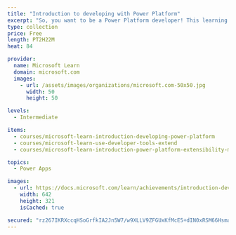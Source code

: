 ```yaml
---
title: "Introduction to developing with Power Platform"
excerpt: "So, you want to be a Power Platform developer! This learning path is the first step in learning about the platform, tools, and the ecosystem of Power Platform."
type: collection
price: Free
length: PT2H22M
heat: 84

provider:
  name: Microsoft Learn
  domain: microsoft.com
  images:
    - url: /assets/images/organizations/microsoft.com-50x50.jpg
      width: 50
      height: 50

levels:
  - Intermediate

items:
  - courses/microsoft-learn-introduction-developing-power-platform
  - courses/microsoft-learn-use-developer-tools-extend
  - courses/microsoft-learn-introduction-power-platform-extensibility-model

topics:
  - Power Apps

images:
  - url: https://docs.microsoft.com/learn/achievements/introduction-developing-power-platform-social.png
    width: 642
    height: 321
    isCached: true

secured: "rz267IKRXccqHSoGrfkIA2Jn5W7/w9XLLV9ZFGUxKfMcE5+dIN0xRSM66Hsma8vnlGeoD9wC5I0pKaMmqUv46XtcrVspobiX2aeP4drNgNBWvhDAltj5b8KIiYrhXUa7ndHANV+tDEIrjKvOAmAdHygMlJnYU/Xpk0P9/4iIGmpp79cck1xZp7WE2Dj11u7Ae6/hAC/w3ZtLYY5TwT4Nsi/TNZKuILg+EvH0xLMM/5+ytv3t0uHZs1IG3NFDSp5BOh2bRKiRBNaR9vYhay3u92E7/7TnctANYQ23/h7TRZjwwVhntJrUDWEJVDB2i6MNHw+JJuRPeyXGi0awvGLasXckPRb6k+D+v5y6SgRWCEg=;WrPylM7M1fziZruKmC4pwQ=="
---
```


